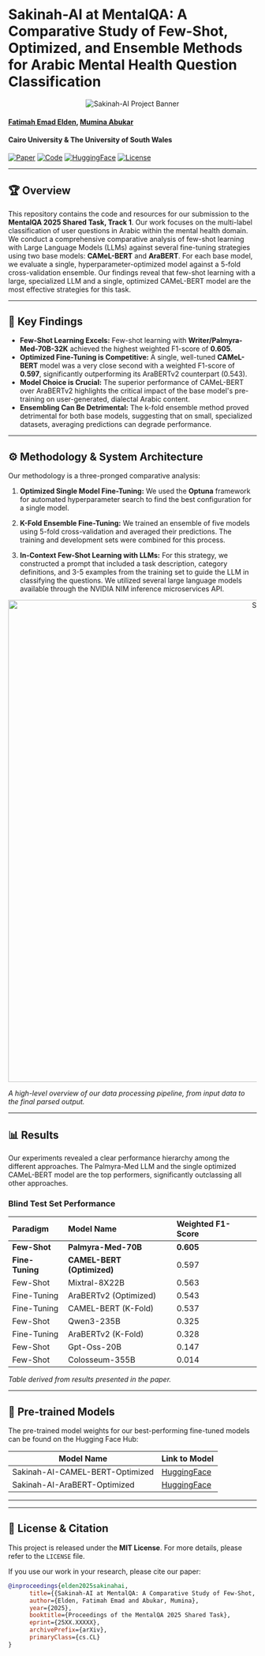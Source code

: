 # Sakinah-AI at MentalQA: A Comparative Study of Few-Shot, Optimized, and Ensemble Methods for Arabic Mental Health Question Classification

<p align="center">
<img src="https://placehold.co/800x200/dbeafe/3b82f6?text=Sakinah-AI+Project" alt="Sakinah-AI Project Banner">
</p>

#### [Fatimah Emad Elden](https://scholar.google.com/citations?user=CfX6eA8AAAAJ&hl=ar), [Mumina Abukar](https://www.linkedin.com/in/dr-mumina-alshaikh-md-mscph-501621216/)

#### **Cairo University & The University of South Wales**

[![Paper](https://img.shields.io/badge/arXiv-25XX.XXXXX-b31b1b.svg)](https://arxiv.org/abs/25XX.XXXXX)
[![Code](https://img.shields.io/badge/GitHub-Code-blue)](https://github.com/astral-fate/MentalQA2025/)
[![HuggingFace](https://img.shields.io/badge/HuggingFace-Page-F9D371)](https://huggingface.co/collections/FatimahEmadEldin/sakinah-ai-at-mentalqa-689b2d707791cea458e97aaf/)
[![License](https://img.shields.io/badge/License-MIT-lightgrey)](https://github.com/astral-fate/mentalqa2025/blob/main/LICENSE)

---

## 🏆 Overview

This repository contains the code and resources for our submission to the **MentalQA 2025 Shared Task, Track 1**. Our work focuses on the multi-label classification of user questions in Arabic within the mental health domain. We conduct a comprehensive comparative analysis of few-shot learning with Large Language Models (LLMs) against several fine-tuning strategies using two base models: **CAMeL-BERT** and **AraBERT**. For each base model, we evaluate a single, hyperparameter-optimized model against a 5-fold cross-validation ensemble. Our findings reveal that few-shot learning with a large, specialized LLM and a single, optimized CAMeL-BERT model are the most effective strategies for this task.

---

## 🔑 Key Findings

* **Few-Shot Learning Excels:** Few-shot learning with **Writer/Palmyra-Med-70B-32K** achieved the highest weighted F1-score of **0.605**.
* **Optimized Fine-Tuning is Competitive:** A single, well-tuned **CAMeL-BERT** model was a very close second with a weighted F1-score of **0.597**, significantly outperforming its AraBERTv2 counterpart (0.543).
* **Model Choice is Crucial:** The superior performance of CAMeL-BERT over AraBERTv2 highlights the critical impact of the base model's pre-training on user-generated, dialectal Arabic content.
* **Ensembling Can Be Detrimental:** The k-fold ensemble method proved detrimental for both base models, suggesting that on small, specialized datasets, averaging predictions can degrade performance.

---

## ⚙️ Methodology & System Architecture

Our methodology is a three-pronged comparative analysis:

1.  **Optimized Single Model Fine-Tuning:** We used the **Optuna** framework for automated hyperparameter search to find the best configuration for a single model.

2.  **K-Fold Ensemble Fine-Tuning:** We trained an ensemble of five models using 5-fold cross-validation and averaged their predictions. The training and development sets were combined for this process.

3.  **In-Context Few-Shot Learning with LLMs:** For this strategy, we constructed a prompt that included a task description, category definitions, and 3-5 examples from the training set to guide the LLM in classifying the questions. We utilized several large language models available through the NVIDIA NIM inference microservices API.

<p align="center">
<img width="1183" height="976" alt="Screenshot 2025-08-12 133722" src="https://github.com/user-attachments/assets/78a007fd-c300-4cf1-a13e-3552beb56e03" />

 
  <em>A high-level overview of our data processing pipeline, from input data to the final parsed output.</em>
</p>

---

## 📊 Results

Our experiments revealed a clear performance hierarchy among the different approaches. The Palmyra-Med LLM and the single optimized CAMeL-BERT model are the top performers, significantly outclassing all other approaches.

### Blind Test Set Performance

| Paradigm       | Model Name               | Weighted F1-Score |
| :------------- | :----------------------- | :---------------- |
| **Few-Shot** | **Palmyra-Med-70B** | **0.605** |
| **Fine-Tuning**| **CAMEL-BERT (Optimized)** | 0.597             |
| Few-Shot       | Mixtral-8X22B            | 0.563             |
| Fine-Tuning    | AraBERTv2 (Optimized)    | 0.543             |
| Fine-Tuning    | CAMEL-BERT (K-Fold)      | 0.537             |
| Few-Shot       | Qwen3-235B               | 0.325             |
| Fine-Tuning    | AraBERTv2 (K-Fold)       | 0.328             |
| Few-Shot       | Gpt-Oss-20B              | 0.147             |
| Few-Shot       | Colosseum-355B           | 0.014             |

*Table derived from results presented in the paper.*

---

## 🤖 Pre-trained Models

The pre-trained model weights for our best-performing fine-tuned models can be found on the Hugging Face Hub:

| Model Name           | Link to Model                                  |
|----------------------|------------------------------------------------|
| Sakinah-AI-CAMEL-BERT-Optimized | [HuggingFace](https://huggingface.co/FatimahEmadEldin/Sakinah-AI-CAMEL-BERT-Optimized) |
| Sakinah-AI-AraBERT-Optimized  | [HuggingFace](https://huggingface.co/FatimahEmadEldin/Sakinah-AI-AraBERT-Optimized) |

---

---

## 📜 License & Citation

This project is released under the **MIT License**. For more details, please refer to the `LICENSE` file.

If you use our work in your research, please cite our paper:

```bibtex
@inproceedings{elden2025sakinahai,
      title={{Sakinah-AI at MentalQA: A Comparative Study of Few-Shot, Optimized, and Ensemble Methods for Arabic Mental Health Question Classification}},
      author={Elden, Fatimah Emad and Abukar, Mumina},
      year={2025},
      booktitle={Proceedings of the MentalQA 2025 Shared Task},
      eprint={25XX.XXXXX},
      archivePrefix={arXiv},
      primaryClass={cs.CL}
}
